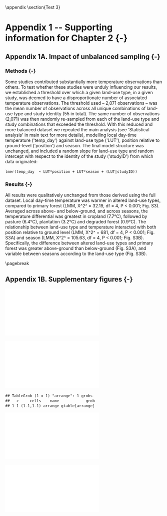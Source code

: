 

\appendix
\section{Test 3}

# Appendix 1 -- Supporting information for Chapter 2 {-}

## Appendix 1A. Impact of unbalanced sampling {-}

### Methods {-}

Some studies contributed substantially more temperature observations than others. To test whether these studies were unduly influencing our results, we established a threshold over which a given land-use type, in a given study, was deemed to have a disproportionate number of associated temperature observations. The threshold used – 2,071 observations – was the mean number of observations across all unique combinations of land-use type and study identity (55 in total). The same number of observations (2,071) was then randomly re-sampled from each of the land-use type and study combinations that exceeded the threshold. With this reduced and more balanced dataset we repeated the main analysis (see 'Statistical analysis' in main text for more details), modelling local day-time temperature ('temp_day') against land-use type ('LUT'), position relative to ground-level ('position') and season. The final model structure was unchanged, and included a random slope for land-use type and random intercept with respect to the identity of the study ('studyID') from which data originated:

`lmer(temp_day  ~ LUT*position + LUT*season + (LUT|studyID))`

### Results {-}

All results were qualitatively unchanged from those derived using the full dataset. Local day-time temperature was warmer in altered land-use types, compared to primary forest (LMM, Χ^2^ = 32.19, df = 4, P < 0.001; Fig. S3). Averaged across above- and below-ground, and across seasons, the temperature differential was greatest in cropland (7.7&deg;C), followed by pasture (6.4&deg;C), plantation (3.2&deg;C) and degraded forest (0.9&deg;C).
The relationship between land-use type and temperature interacted with both position relative to ground level (LMM, Χ^2^ = 681, df = 4, P < 0.001; Fig. S3A) and season (LMM, Χ^2^ = 105.63, df = 4, P < 0.001; Fig. S3B). Specifically, the difference between altered land-use types and primary forest was greater above-ground than below-ground (Fig. S3A), and variable between seasons according to the land-use type (Fig. S3B).

\pagebreak

## Appendix 1B. Supplementary figures {-}

![(\#fig:fig-A-1-1)Day-time temperature against land-use type for each study contributing data to the analyses. Panel numbers refer to the study number in the reference list below. Land-use types are: primary forest (PF), degraded forest (DF), plantation (Pl), pasture (Pa) and cropland (Cr). Panels are ordered by the combination of land-use types for which data was available: (1-12) PF + DF; (13-15) PF + DF + Pl; (16-18) DF + Pl; (19-20) PF + Pa; (21) DF + Pa; (22-23) PF + Pa + Cr; and (24-25) DF + Cr. Shading of points indicates temperatures measured above-ground (orange) or below-ground (blue), and point symbol indicates temperatures measured during the dry season (circles) or wet season (triangles).](./figures/fig-A-1-1-1.pdf) 

![(\#fig:fig-A-1-2)Site elevation against land-use type for each study contributing data to the analyses. Panel numbers refer to the study number in the reference list below. Land-use types are: primary forest (PF), degraded forest (DF), plantation (Pl), pasture (Pa) and cropland (Cr). Panels are ordered by the combination of land-use types for which data was available: (1-12) PF + DF; (13-15) PF + DF + Pl; (16-18) DF + Pl; (19-20) PF + Pa; (21) DF + Pa; (22-23) PF + Pa + Cr; and (24-25) DF + Cr. Dotted black lines connect the mean elevation of all the sites within each land-use type.](./figures/fig-A-1-2-1.pdf) 


```
## TableGrob (1 x 1) "arrange": 1 grobs
##   z     cells    name            grob
## 1 1 (1-1,1-1) arrange gtable[arrange]
```

![(\#fig:fig-A-1-4)Model estimates of the nocturnal temperature difference between altered land-use types and primary forest. Note that cropland and pasture are missing from this analysis because nocturnal temperature data for these land-use types were not available. Parameter estimates are standardised against the estimate for primary forest, which is represented by the dotted line. Error bars are 95% confidence intervals.](./figures/fig-A-1-4-1.pdf) 


![(\#fig:fig-A-1-5)Model estimates of the difference between altered land-use types and primary forest in terms of temperature extremes. Day-time results are depicted in panels A and B, and night-time results in panels C and D. Panels A and C indicate the effect of land-use change on maximum temperature, and panels B and D indicate the same for minimum temperature. Note that data for cropland and pasture are absent from this analysis because data for these land-use types were not available. Parameter estimates are standardised against the estimate for primary forest, which is represented by the dotted line. Error bars are 95% confidence intervals. The grey numbers next to points represent the number of studies providing the underlying data.](./figures/fig-A-1-5-1.pdf) 

